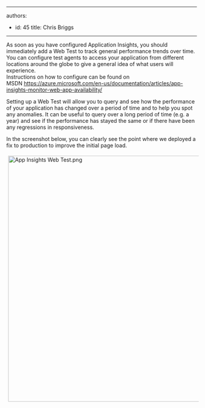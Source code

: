 

---
authors:
  - id: 45
    title: Chris Briggs
---




<span class='intro'> <p>As soon as you have configured Application Insights, you should immediately add a Web Test to track general performance trends&#160;over time. You can configure test agents to access your application from different locations around the globe to give a general idea of&#160;what users will experience. &#160;<br>Instructions on how to configure can be found on MSDN&#160;<a href="https&#58;//azure.microsoft.com/en-us/documentation/articles/app-insights-monitor-web-app-availability/">https&#58;//azure.microsoft.com/en-us/documentation/articles/app-insights-monitor-web-app-availability/ </a></p> </span>

<p>Setting up a Web Test will allow you to query and see how the performance of your application has&#160;​changed over a period of time and to help you spot any anomalies. It can be useful to query over a long period of time (e.g. a year) and see if the performance has stayed the same or if there have been any regressions in responsiveness.​</p><p>In the screenshot below, you can clearly see the point where we deployed a fix to production to improve the initial page load.</p><p><img src="/SiteCollectionImages/App%20Insights%20Web%20Test.png" alt="App Insights Web Test.png" style="margin&#58;5px;width&#58;650px;" />​​​​<br></p>


